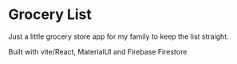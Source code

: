 # Grocery List

Just a little grocery store app for my family to keep the list straight.

Built with vite/React, MaterialUI and Firebase Firestore